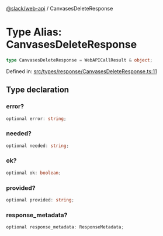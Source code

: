 [@slack/web-api](../index.md) / CanvasesDeleteResponse

# Type Alias: CanvasesDeleteResponse

```ts
type CanvasesDeleteResponse = WebAPICallResult & object;
```

Defined in: [src/types/response/CanvasesDeleteResponse.ts:11](https://github.com/slackapi/node-slack-sdk/blob/main/packages/web-api/src/types/response/CanvasesDeleteResponse.ts#L11)

## Type declaration

### error?

```ts
optional error: string;
```

### needed?

```ts
optional needed: string;
```

### ok?

```ts
optional ok: boolean;
```

### provided?

```ts
optional provided: string;
```

### response\_metadata?

```ts
optional response_metadata: ResponseMetadata;
```
